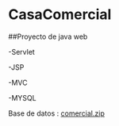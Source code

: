 ﻿# CasaComercial
 
##Proyecto de java web

-Servlet

-JSP

-MVC

-MYSQL

Base de datos : [comercial.zip](https://github.com/GabrielMunguia/CasaComercial/files/7616783/comercial.zip)
